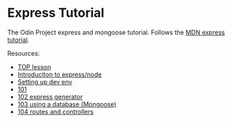 # Express Tutorial

The Odin Project express and mongoose tutorial. Follows the [MDN express tutorial](https://developer.mozilla.org/en-US/docs/Learn/Server-side/Express_Nodejs).

Resources:

- [TOP lesson](https://www.theodinproject.com/paths/full-stack-javascript/courses/nodejs#express-mongoose)
- [Introduciton to express/node](https://developer.mozilla.org/en-US/docs/Learn/Server-side/Express_Nodejs/Introduction)
- [Setting up dev env](https://developer.mozilla.org/en-US/docs/Learn/Server-side/Express_Nodejs/development_environment)
- [101](https://developer.mozilla.org/en-US/docs/Learn/Server-side/Express_Nodejs/Tutorial_local_library_website)
- [102 express generator](https://developer.mozilla.org/en-US/docs/Learn/Server-side/Express_Nodejs/skeleton_website)
- [103 using a database (Mongoose)](https://developer.mozilla.org/en-US/docs/Learn/Server-side/Express_Nodejs/mongoose)
- [104 routes and controllers](https://developer.mozilla.org/en-US/docs/Learn/Server-side/Express_Nodejs/routes)
